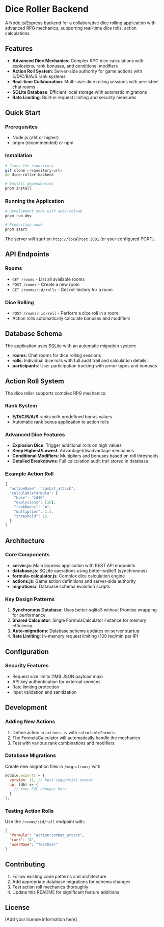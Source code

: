 # Dice Roller Backend

A Node.js/Express backend for a collaborative dice rolling application with advanced RPG mechanics, supporting real-time dice rolls, action calculations.

## Features

- **Advanced Dice Mechanics**: Complex RPG dice calculations with explosions, rank bonuses, and conditional modifiers
- **Action Roll System**: Server-side authority for game actions with E/D/C/B/A/S rank systems
- **Real-time Collaboration**: Multi-user dice rolling sessions with persistent chat rooms
- **SQLite Database**: Efficient local storage with automatic migrations
- **Rate Limiting**: Built-in request limiting and security measures

## Quick Start

### Prerequisites

- Node.js (v14 or higher)
- pnpm (recommended) or npm

### Installation

```bash
# Clone the repository
git clone <repository-url>
cd dice-roller-backend

# Install dependencies
pnpm install
```

### Running the Application

```bash
# Development mode with auto-reload
pnpm run dev

# Production mode
pnpm start
```

The server will start on `http://localhost:3001` (or your configured PORT).

## API Endpoints

### Rooms
- `GET /rooms` - List all available rooms
- `POST /rooms` - Create a new room
- `GET /rooms/:id/rolls` - Get roll history for a room

### Dice Rolling
- `POST /rooms/:id/roll` - Perform a dice roll in a room
- Action rolls automatically calculate bonuses and modifiers

## Database Schema

The application uses SQLite with an automatic migration system:

- **rooms**: Chat rooms for dice rolling sessions
- **rolls**: Individual dice rolls with full audit trail and calculation details
- **participants**: User participation tracking with armor types and bonuses

## Action Roll System

The dice roller supports complex RPG mechanics:

### Rank System
- **E/D/C/B/A/S** ranks with predefined bonus values
- Automatic rank bonus application to action rolls

### Advanced Dice Features
- **Explosion Dice**: Trigger additional rolls on high values
- **Keep Highest/Lowest**: Advantage/disadvantage mechanics
- **Conditional Modifiers**: Multipliers and bonuses based on roll thresholds
- **Detailed Breakdowns**: Full calculation audit trail stored in database

### Example Action Roll
```javascript
{
  "actionName": "combat_attack",
  "calculableFormula": {
    "base": "2d10",
    "explosions": [10],
    "rankBonus": "A",
    "multiplier": 1.5,
    "threshold": 15
  }
}
```

## Architecture

### Core Components

- **server.js**: Main Express application with REST API endpoints
- **database.js**: SQLite operations using better-sqlite3 (synchronous)
- **formula-calculator.js**: Complex dice calculation engine
- **actions.js**: Game action definitions and server-side authority
- **migrations/**: Database schema evolution scripts

### Key Design Patterns

1. **Synchronous Database**: Uses better-sqlite3 without Promise wrapping for performance
2. **Shared Calculator**: Single FormulaCalculator instance for memory efficiency
3. **Auto-migrations**: Database schema updates on server startup
4. **Rate Limiting**: In-memory request limiting (100 req/min per IP)

## Configuration

### Security Features

- Request size limits (1MB JSON payload max)
- API key authentication for external services
- Rate limiting protection
- Input validation and sanitization

## Development

### Adding New Actions

1. Define action in `actions.js` with `calculableFormula`
2. The FormulaCalculator will automatically handle the mechanics
3. Test with various rank combinations and modifiers

### Database Migrations

Create new migration files in `/migrations/` with:
```javascript
module.exports = {
  version: 11, // Next sequential number
  up: (db) => {
    // Your SQL changes here
  }
};
```

### Testing Action Rolls

Use the `/rooms/:id/roll` endpoint with:
```json
{
  "formula": "action:combat_attack",
  "rank": "A",
  "userName": "TestUser"
}
```

## Contributing

1. Follow existing code patterns and architecture
2. Add appropriate database migrations for schema changes
3. Test action roll mechanics thoroughly
4. Update this README for significant feature additions

## License

[Add your license information here]
